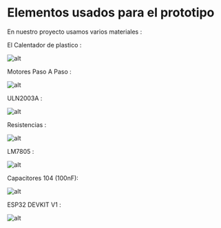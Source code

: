 # Elementos usados para el prototipo

En nuestro proyecto usamos varios materiales :

El Calentador de plastico :

![alt]()

Motores Paso A Paso :

![alt]()

ULN2003A :

![alt]()

Resistencias :

![alt]()

LM7805 :

![alt]()

Capacitores 104 (100nF):

![alt]()

ESP32 DEVKIT V1 :

![alt]()




